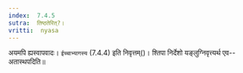 ```yaml
---
index:  7.4.5
sutra:  तिष्ठतेरित्?।
vritti:  nyasa
---
```


अयमपि ह्यस्वापवादः। `ईच्चाभ्यागस्य` (7.4.4) इति निवृत्तम्()। श्तिपा निर्देशो यङ्लुग्निवृत्त्यर्थ एव--अतास्थपदिति॥
